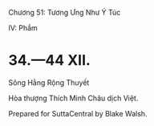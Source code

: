  

Chương 51: Tương Ưng Như Ý Túc

IV: Phẩm

# 34.—44 XII.

Sông Hằng Rộng Thuyết

Hòa thượng Thích Minh Châu dịch Việt.

Prepared for SuttaCentral by Blake Walsh.